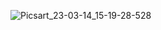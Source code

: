 ![Picsart_23-03-14_15-19-28-528](https://github.com/user-attachments/assets/39b4e30f-191f-426e-ab4f-a7ea039249fc)
